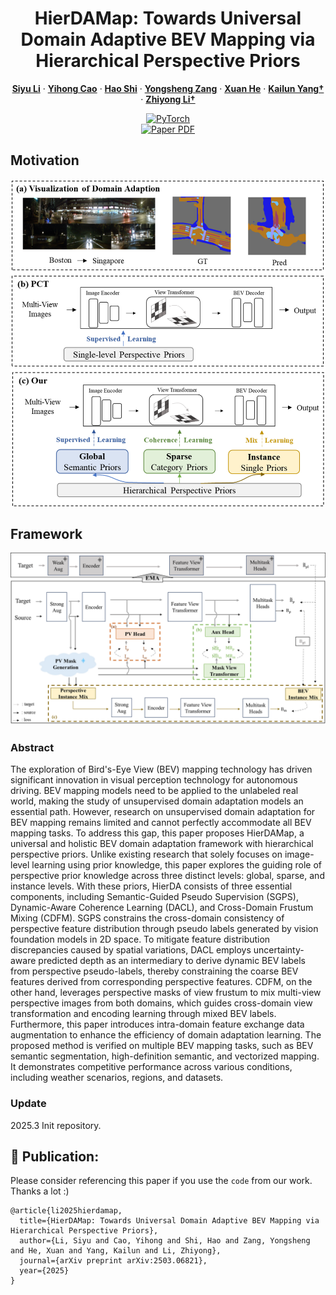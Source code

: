 <p align="center">

  <h1 align="center">HierDAMap: Towards Universal Domain Adaptive BEV Mapping via Hierarchical Perspective Priors</h1>
  <p align="center">
    <a href="https://www.researchgate.net/profile/Siyu-Li-45"><strong>Siyu Li</strong></a>
    ·
    <a href="https://scholar.google.com/citations?user=j3364z8AAAAJ"><strong>Yihong Cao</strong></a>
    ·
    <a href="https://scholar.google.com/citations?hl=zh-CN&user=0EI9msQAAAAJ"><strong>Hao Shi</strong></a>
    ·
    <a href=""><strong>Yongsheng Zang</strong></a>
    ·
    <a href="https://github.com/mikasa3lili"><strong>Xuan He</strong></a>
    ·
    <a href="https://yangkailun.com/"><strong>Kailun Yang†</strong></a>
    ·
    <a href="http://robotics.hnu.edu.cn/info/1071/1515.htm"><strong>Zhiyong Li†</strong></a>
</p>

<p align="center">
    <a href="https://pytorch.org/get-started/locally/"><img alt="PyTorch" src="https://img.shields.io/badge/PyTorch-ee4c2c?logo=pytorch&logoColor=white"></a>
    <br>
    <a href="https://arxiv.org/pdf/2503.06821">
      <img src='https://img.shields.io/badge/Paper-green?style=for-the-badge&logo=adobeacrobatreader&logoWidth=20&logoColor=white&labelColor=66cc00&color=94DD15' alt='Paper PDF'>
    </a>
</p>

## Motivation
<div align=center>
<img src="https://github.com/lynn-yu/HierDAMap/blob/main/intro.png" >
</div>

## Framework
<div align=center>
<img src="https://github.com/lynn-yu/HierDAMap/blob/main/domainframe.png" >
</div>

### Abstract
The exploration of Bird's-Eye View (BEV) mapping technology has driven significant innovation in visual perception technology for autonomous driving.  BEV mapping models need to be applied to the unlabeled real world, making the study of unsupervised domain adaptation models an essential path. However, research on unsupervised domain adaptation for BEV mapping remains limited and cannot perfectly accommodate all BEV mapping tasks. To address this gap, this paper proposes HierDAMap, a universal and holistic BEV domain adaptation framework with hierarchical perspective priors. Unlike existing research that solely focuses on image-level learning using prior knowledge, this paper explores the guiding role of perspective prior knowledge across three distinct levels: global, sparse, and instance levels. With these priors, HierDA consists of three essential components, including Semantic-Guided Pseudo Supervision (SGPS), Dynamic-Aware Coherence Learning (DACL), and Cross-Domain Frustum Mixing (CDFM). SGPS constrains the cross-domain consistency of perspective feature distribution through pseudo labels generated by vision foundation models in 2D space. To mitigate feature distribution discrepancies caused by spatial variations, DACL employs uncertainty-aware predicted depth as an intermediary to derive dynamic BEV labels from perspective pseudo-labels, thereby constraining the coarse BEV features derived from corresponding perspective features. CDFM, on the other hand, leverages perspective masks of view frustum to mix multi-view perspective images from both domains, which guides cross-domain view transformation and encoding learning through mixed BEV labels. Furthermore, this paper introduces intra-domain feature exchange data augmentation to enhance the efficiency of domain adaptation learning.  The proposed method is verified on multiple BEV mapping tasks, such as BEV semantic segmentation, high-definition semantic, and vectorized mapping.  It demonstrates competitive performance across various conditions, including weather scenarios, regions, and datasets.

### Update
2025.3 Init repository.

## 🤝 Publication:
Please consider referencing this paper if you use the ```code``` from our work.
Thanks a lot :)

```
@article{li2025hierdamap,
  title={HierDAMap: Towards Universal Domain Adaptive BEV Mapping via Hierarchical Perspective Priors},
  author={Li, Siyu and Cao, Yihong and Shi, Hao and Zang, Yongsheng and He, Xuan and Yang, Kailun and Li, Zhiyong},
  journal={arXiv preprint arXiv:2503.06821},
  year={2025}
}
```
